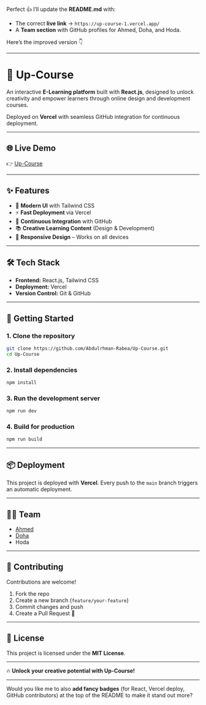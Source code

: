 Perfect 👍 I’ll update the **README.md** with:

* The correct **live link** → `https://up-course-1.vercel.app/`
* A **Team section** with GitHub profiles for Ahmed, Doha, and Hoda.

Here’s the improved version 👇

---

# 🚀 Up-Course

An interactive **E-Learning platform** built with **React.js**, designed to unlock creativity and empower learners through online design and development courses.

Deployed on **Vercel** with seamless GitHub integration for continuous deployment.

---

## 🌐 Live Demo

👉 [Up-Course](https://up-course-1.vercel.app/)

---

## ✨ Features

* 🎨 **Modern UI** with Tailwind CSS
* ⚡ **Fast Deployment** via Vercel
* 🔄 **Continuous Integration** with GitHub
* 📚 **Creative Learning Content** (Design & Development)
* 📱 **Responsive Design** – Works on all devices

---

## 🛠️ Tech Stack

* **Frontend:** React.js, Tailwind CSS
* **Deployment:** Vercel
* **Version Control:** Git & GitHub

---

## 🚀 Getting Started

### 1. Clone the repository

```bash
git clone https://github.com/Abdulrhman-Rabea/Up-Course.git
cd Up-Course
```

### 2. Install dependencies

```bash
npm install
```

### 3. Run the development server

```bash
npm run dev
```

### 4. Build for production

```bash
npm run build
```

---

## 📦 Deployment

This project is deployed with **Vercel**. Every push to the `main` branch triggers an automatic deployment.

---

## 👨‍💻 Team

* [Ahmed](https://github.com/ahmedshaban-blip)
* [Doha](https://github.com/Doha-AboElkasem)
* Hoda

---

## 🤝 Contributing

Contributions are welcome!

1. Fork the repo
2. Create a new branch (`feature/your-feature`)
3. Commit changes and push
4. Create a Pull Request 🎉

---

## 📜 License

This project is licensed under the **MIT License**.

---

🔥 **Unlock your creative potential with Up-Course!**

---

Would you like me to also **add fancy badges** (for React, Vercel deploy, GitHub contributors) at the top of the README to make it stand out more?
